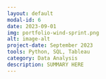 ```yaml
---
layout: default
modal-id: 6
date: 2023-09-01
img: portfolio-wind-sprint.png
alt: image-alt
project-date: September 2023
tools: Python, SQL, Tableau
category: Data Analysis
description: SUMMARY HERE
---
```

